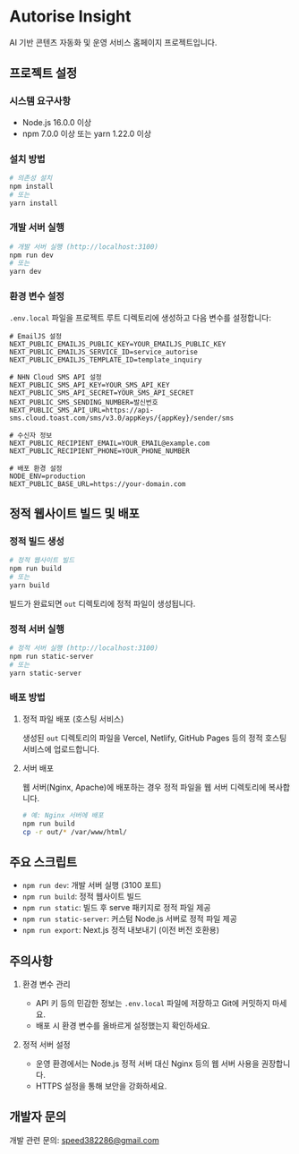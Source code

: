 # Autorise Insight

AI 기반 콘텐츠 자동화 및 운영 서비스 홈페이지 프로젝트입니다.

## 프로젝트 설정

### 시스템 요구사항

- Node.js 16.0.0 이상
- npm 7.0.0 이상 또는 yarn 1.22.0 이상

### 설치 방법

```bash
# 의존성 설치
npm install
# 또는
yarn install
```

### 개발 서버 실행

```bash
# 개발 서버 실행 (http://localhost:3100)
npm run dev
# 또는
yarn dev
```

### 환경 변수 설정

`.env.local` 파일을 프로젝트 루트 디렉토리에 생성하고 다음 변수를 설정합니다:

```
# EmailJS 설정
NEXT_PUBLIC_EMAILJS_PUBLIC_KEY=YOUR_EMAILJS_PUBLIC_KEY
NEXT_PUBLIC_EMAILJS_SERVICE_ID=service_autorise
NEXT_PUBLIC_EMAILJS_TEMPLATE_ID=template_inquiry

# NHN Cloud SMS API 설정
NEXT_PUBLIC_SMS_API_KEY=YOUR_SMS_API_KEY
NEXT_PUBLIC_SMS_API_SECRET=YOUR_SMS_API_SECRET
NEXT_PUBLIC_SMS_SENDING_NUMBER=발신번호
NEXT_PUBLIC_SMS_API_URL=https://api-sms.cloud.toast.com/sms/v3.0/appKeys/{appKey}/sender/sms

# 수신자 정보
NEXT_PUBLIC_RECIPIENT_EMAIL=YOUR_EMAIL@example.com
NEXT_PUBLIC_RECIPIENT_PHONE=YOUR_PHONE_NUMBER

# 배포 환경 설정
NODE_ENV=production
NEXT_PUBLIC_BASE_URL=https://your-domain.com
```

## 정적 웹사이트 빌드 및 배포

### 정적 빌드 생성

```bash
# 정적 웹사이트 빌드
npm run build
# 또는
yarn build
```

빌드가 완료되면 `out` 디렉토리에 정적 파일이 생성됩니다.

### 정적 서버 실행

```bash
# 정적 서버 실행 (http://localhost:3100)
npm run static-server
# 또는
yarn static-server
```

### 배포 방법

1. 정적 파일 배포 (호스팅 서비스)

   생성된 `out` 디렉토리의 파일을 Vercel, Netlify, GitHub Pages 등의 정적 호스팅 서비스에 업로드합니다.

2. 서버 배포

   웹 서버(Nginx, Apache)에 배포하는 경우 정적 파일을 웹 서버 디렉토리에 복사합니다.

   ```bash
   # 예: Nginx 서버에 배포
   npm run build
   cp -r out/* /var/www/html/
   ```

## 주요 스크립트

- `npm run dev`: 개발 서버 실행 (3100 포트)
- `npm run build`: 정적 웹사이트 빌드
- `npm run static`: 빌드 후 serve 패키지로 정적 파일 제공
- `npm run static-server`: 커스텀 Node.js 서버로 정적 파일 제공
- `npm run export`: Next.js 정적 내보내기 (이전 버전 호환용)

## 주의사항

1. 환경 변수 관리
   - API 키 등의 민감한 정보는 `.env.local` 파일에 저장하고 Git에 커밋하지 마세요.
   - 배포 시 환경 변수를 올바르게 설정했는지 확인하세요.

2. 정적 서버 설정
   - 운영 환경에서는 Node.js 정적 서버 대신 Nginx 등의 웹 서버 사용을 권장합니다.
   - HTTPS 설정을 통해 보안을 강화하세요.

## 개발자 문의

개발 관련 문의: speed382286@gmail.com
